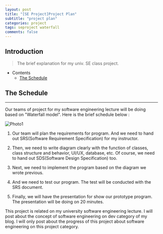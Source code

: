 ```yaml
---
layout: post
title: "[SE Project]Project Plan"
subtitle: "project plan"
categories: project
tags: seproject waterfall
comments: false
---
```


## Introduction
> The brief explanation for my univ. SE class project.

- Contents
	- [The Schedule](#the-schedule)
	
## The Schedule
---
Our teams of project for my software engineering lecture will be doing based on "Waterfall model". Here is the brief schedule below :

![Photo1](https://github.com/yeosu623/yeosu623.github.io/assets/72304945/361602fb-2c1e-41ae-a33b-11529a515584)

1.  Our team will plan the requirements for program. And we need to hand out SRS(Software Requirement Specification) for my instructor.

2.  Then, we need to write diagram clearly with the function of classes, class structure and behavior, UI/UX, database, etc. Of course, we need to hand out SDS(Software Design Specification) too.
3.  Next, we need to implement the program based on the diagram we wrote previous.
4.  And we need to test our program. The test will be conducted with the SRS document.
5.  Finally, we will have the presentation for show our prototype program. The presentation will be doing on 20 minutes.



This project is related on my university software engineering lecture. I will post about the concept of software engineering on dev category of my blog. I will only post about the progress of this project about software engineering on this project category.